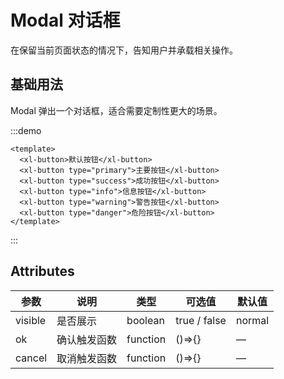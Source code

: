 # Modal 对话框

在保留当前页面状态的情况下，告知用户并承载相关操作。

## 基础用法

Modal 弹出一个对话框，适合需要定制性更大的场景。

:::demo

```vue
<template>
  <xl-button>默认按钮</xl-button>
  <xl-button type="primary">主要按钮</xl-button>
  <xl-button type="success">成功按钮</xl-button>
  <xl-button type="info">信息按钮</xl-button>
  <xl-button type="warning">警告按钮</xl-button>
  <xl-button type="danger">危险按钮</xl-button>
</template>
```

:::

## Attributes

| 参数    | 说明         | 类型     | 可选值       | 默认值 |
| ------- | ------------ | -------- | ------------ | ------ |
| visible | 是否展示     | boolean  | true / false | normal |
| ok      | 确认触发函数 | function | ()=>{}       | —      |
| cancel  | 取消触发函数 | function | ()=>{}       | —      |

